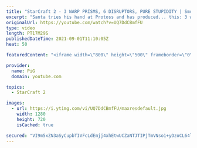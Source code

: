 ```yaml
---
title: "StarCraft 2 - 3 WARP PRISMS, 6 DISRUPTORS, PURE STUPIDITY | Smooth Brain Santa Claws #4"
excerpt: "Santa tries his hand at Protoss and has produced... this: 3 warp prisms, 6 disruptors, pure stupidity. Santa Claws impressed in his Starcraft Smooth Brain audition and has been granted an opportunity to be the next Smooth Brain. Will he impress or will his brain prove too wrinkled?  🐷 Support PiG: https://www.pigstarcraft.com/support/"
originalUrl: https://youtube.com/watch?v=UQ7DdCBmfFU
type: video
length: PT17M29S
publishedDateTime: 2021-09-01T11:10:05Z
heat: 50

featuredContent: "<iframe width=\"800\" height=\"500\" frameborder=\"0\" src=\"https://www.youtube.com/embed/UQ7DdCBmfFU\" allow=\"accelerometer; autoplay; encrypted-media; gyroscope; picture-in-picture\" allowfullscreen></iframe>"

provider:
  name: PiG
  domain: youtube.com

topics:
  - StarCraft 2

images:
  - url: https://i.ytimg.com/vi/UQ7DdCBmfFU/maxresdefault.jpg
    width: 1280
    height: 720
    isCached: true

secured: "VI9m5xZN3aSyCupbTIVFcLdEmjj4xhEtwUCZaNTJTIPjTmVNso1+yOzoCL64lm/jNBbcqpo0HDd13pi0OC8zeLCkBaN3Qyhqm5wKgMEatbshT/gY/BKfzuc6jZJfUx1+V2efhfJ+EpC9OAejhkvaN3P8fNasHsrWDyJ2aR8XzI2pJT99R0BPmhKiwEjD4TH+yQUKMS7E9tW9tWKyM4Bny3F452JK7or+QtE4C2f09I2t4bNX3q7rB1VSbrQop/YgD6wdMh+pX4YtOZm6SngPwyFgGO77Oc55OPNqW16i9LLRJPyAcWvs1y/CsouxnOehUMhQzQO9acMHCKeMXiJkifsY0RJfozVLc75X3B1DtLWryEmkCMPeJ4Qu6F6xj/5l3srW7bXgABdtrxWZCVYDGZYnIlJR7InzkKXUaK4HWrk=;78QJquRGLdgCQddZvRj+cw=="
---
```


